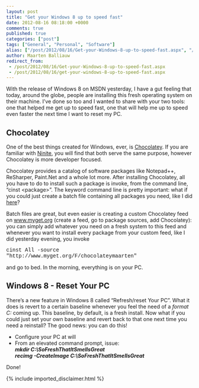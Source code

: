 ```yaml
---
layout: post
title: "Get your Windows 8 up to speed fast"
date: 2012-08-16 08:18:00 +0000
comments: true
published: true
categories: ["post"]
tags: ["General", "Personal", "Software"]
alias: ["/post/2012/08/16/Get-your-Windows-8-up-to-speed-fast.aspx", "/post/2012/08/16/get-your-windows-8-up-to-speed-fast.aspx"]
author: Maarten Balliauw
redirect_from:
 - /post/2012/08/16/Get-your-Windows-8-up-to-speed-fast.aspx
 - /post/2012/08/16/get-your-windows-8-up-to-speed-fast.aspx
---
```

<p>With the release of Windows 8 on MSDN yesterday, I have a gut feeling that today, around the globe, people are installing this fresh operating system on their machine. I&rsquo;ve done so too and I wanted to share with your two tools: one that helped me get up to speed fast, one that will help me up to speed even faster the next time I want to reset my PC.</p>
<h2>Chocolatey</h2>
<p>One of the best things created for Windows, ever, is <a href="http://www.chocolatey.org">Chocolatey</a>. If you are familiar with <a href="http://www.ninite.com">Ninite</a>, you will find that both serve the same purpose, however Chocolatey is more developer focused.</p>
<p>Chocolatey provides a catalog of software packages like Notepad++, ReSharper, Paint.Net and a whole lot more. After installing Chocolatey, all you have to do to install such a package is invoke, from the command line, &ldquo;cinst &lt;package&gt;&rdquo;. The keyword command line is pretty important: what if you could just create a batch file containing all packages you need, like I did <a href="/post/2011/11/28/Repaving-your-PC-the-easier-way.aspx">here</a>?</p>
<p>Batch files are great, but even easier is creating a custom Chocolatey feed on <a href="http://www.myget.org">www.myget.org</a> (create a feed, go to package sources, add Chocolatey): you can simply add whatever you need on a fresh system to this feed and whenever you want to install every package from your custom feed, like I did yesterday evening, you invoke</p>
<p><span style="font-family: Courier New;">cinst All -source "http://www.myget.org/F/chocolateymaarten"</span></p>
<p>and go to bed. In the morning, everything is on your PC.</p>
<h2>Windows 8 - Reset Your PC</h2>
<p>There&rsquo;s a new feature in Windows 8 called &ldquo;Refresh/reset Your PC&rdquo;. What it does is revert to a certain baseline whenever you feel the need of a <em>format C:</em> coming up. This baseline, by default, is a fresh install. Now what if you could just set your own baseline and revert back to that one next time you need a reinstall? The good news: you can do this!</p>
<ul>
<li>Configure your PC at will</li>
<li>From an elevated command prompt, issue:     <br /><strong><em>mkdir C:\SoFreshThatItSmellsGreat         <br /></em></strong><strong><em>recimg -CreateImage C:\SoFreshThatItSmellsGreat</em></strong></li>
</ul>
<p>Done!</p>
{% include imported_disclaimer.html %}
